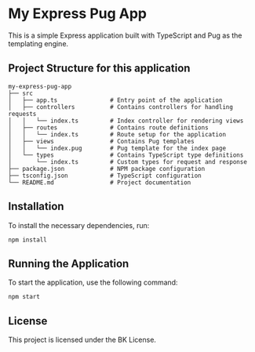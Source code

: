 # My Express Pug App

This is a simple Express application built with TypeScript and Pug as the templating engine.

## Project Structure for this application

```
my-express-pug-app
├── src
│   ├── app.ts               # Entry point of the application
│   ├── controllers          # Contains controllers for handling requests
│   │   └── index.ts         # Index controller for rendering views
│   ├── routes               # Contains route definitions
│   │   └── index.ts         # Route setup for the application
│   ├── views                # Contains Pug templates
│   │   └── index.pug        # Pug template for the index page
│   └── types                # Contains TypeScript type definitions
│       └── index.ts         # Custom types for request and response
├── package.json             # NPM package configuration
├── tsconfig.json            # TypeScript configuration
└── README.md                # Project documentation
```

## Installation

To install the necessary dependencies, run:

```
npm install
```

## Running the Application

To start the application, use the following command:

```
npm start
```

## License

This project is licensed under the BK License.
